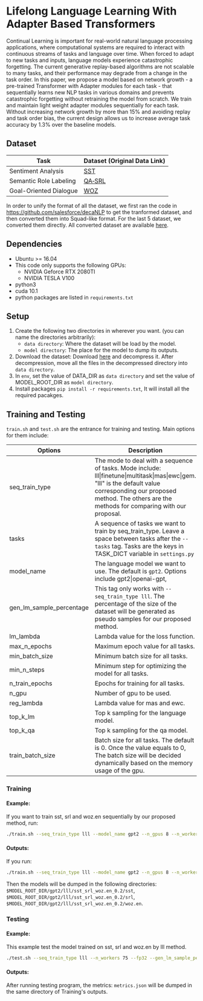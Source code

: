 # Lifelong Language Learning With Adapter Based Transformers
Continual Learning is important for real-world natural language processing applications, where computational systems are required to interact with continuous streams of  tasks and language over time.  When forced to adapt to new tasks and inputs, language models experience catastrophic forgetting. The current generative replay-based algorithms are not scalable to many tasks, and their performance may degrade from a change in the task order. In this paper, we propose a model based on network growth - a pre-trained Transformer with Adapter modules for each task - that sequentially learns new NLP tasks in various domains and prevents catastrophic forgetting without retraining the model from scratch. We train and maintain light weight  adapter modules sequentially for each task. Without increasing network growth by more than 15\% and avoiding replay and task order bias, the current design allows us to increase average task accuracy by 1.3\% over the  baseline models.

## Dataset

| Task | Dataset (Original Data Link) |
| ---- | ------- |
| Sentiment Analysis  | [SST](https://nlp.stanford.edu/sentiment/treebank.html) |
| Semantic Role Labeling | [QA‑SRL](https://dada.cs.washington.edu/qasrl/) |
| Goal-Oriented Dialogue | [WOZ](https://github.com/nmrksic/neural-belief-tracker/tree/master/data/woz) |

In order to unify the format of all the dataset, we first ran the code in https://github.com/salesforce/decaNLP to get the tranformed dataset, and then converted them into Squad-like format. For the last 5 dataset, we converted them directly. All converted dataset are available [here](https://drive.google.com/file/d/1rWcgnVcNpwxmBI3c5ovNx-E8XKOEL77S/view?usp=sharing).

## Dependencies
- Ubuntu >= 16.04
- This code only supports the following GPUs:
  - NVIDIA Geforce RTX 2080TI 
  - NVIDIA TESLA V100
- python3
- cuda 10.1
- python packages are listed in `requirements.txt`

## Setup
1. Create the following two directories in wherever you want. (you can name the directories arbitrarily):
    - `data directory`: Where the dataset will be load by the model.
    - `model directory`: The place for the model to dump its outputs.
2. Download the dataset: Download [here](https://drive.google.com/file/d/1rWcgnVcNpwxmBI3c5ovNx-E8XKOEL77S/view?usp=sharing) and decompress it. After decompression, move all the files in the decompressed directory into `data directory`.
3. In `env`, set the value of DATA_DIR as `data directory` and set the value of  MODEL_ROOT_DIR as `model directory`.
3. Install packages `pip install -r requirements.txt`, It will install all the required pacakges.

## Training and Testing

`train.sh` and `test.sh` are the entrance for training and testing. Main options for them include:

| Options        | Description   |
| -------------  | ------------- |
| seq_train_type | The mode to deal with a sequence of tasks. Mode include: lll\|finetune\|multitask\|mas\|ewc\|gem. "lll" is the default value corresponding our proposed method. The others are the methods for comparing with our proposal. |
| tasks          | A sequence of tasks we want to train by seq_train_type. Leave a space between tasks after the `--tasks` tag. Tasks are the keys in TASK_DICT variable in `settings.py` |
| model_name     | The language model we want to use. The default is `gpt2`. Options include gpt2\|openai-gpt, |
| gen_lm_sample_percentage | This tag only works with `--seq_train_type lll`. The percentage of the size of the dataset will be generated as pseudo samples for our proposed method. |
| lm_lambda      | Lambda value for the loss function. |
| max_n_epochs   | Maximum epoch value for all tasks. |
| min_batch_size | Minimum batch size for all tasks. |
| min_n_steps    | Minimum step for optimizing the model for all tasks. |
| n_train_epochs | Epochs for training for all tasks. |
| n_gpu          | Number of gpu to be used. |
| reg_lambda     | Lambda value for mas and ewc. |
| top_k_lm       | Top k sampling for the language model. |
| top_k_qa       | Top k sampling for the qa model. |
| train_batch_size | Batch size for all tasks. The default is 0. Once the value equals to 0, The batch size will be decided dynamically based on the memory usage of the gpu. |

### Training 

#### Example:

If you want to train sst, srl and woz.en sequentially by our proposed method, run:
```bash
./train.sh --seq_train_type lll --model_name gpt2 --n_gpus 8 --n_workers 75 --fp32 --n_train_epochs 10  --gen_lm_sample_percentage 0.00 --tasks sst srl woz.en --lm_lambda 0.0
```

#### Outputs:


If you run:
```bash
./train.sh --seq_train_type lll --model_name gpt2 --n_gpus 8 --n_workers 75 --fp32 --n_train_epochs 12  --gen_lm_sample_percentage 0.00 --tasks sst srl woz.en --lm_lambda 0.0
```
Then the models will be dumped in the following directories: `$MODEL_ROOT_DIR/gpt2/lll/sst_srl_woz.en_0.2/sst`, `$MODEL_ROOT_DIR/gpt2/lll/sst_srl_woz.en_0.2/srl`, `$MODEL_ROOT_DIR/gpt2/lll/sst_srl_woz.en_0.2/woz.en`.


### Testing

#### Example:

This example test the model trained on sst, srl and woz.en by lll method.
```bash
./test.sh --seq_train_type lll --n_workers 75 --fp32 --gen_lm_sample_percentage 0.00 --n_train_epochs 12 --lm_lambda 0.0 --tasks sst srl woz.en
```

#### Outputs:
After running testing program, the metrics: `metrics.json` will be dumped in the same directory of Training's outputs.

